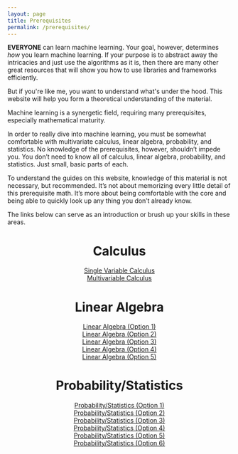 ```yaml
---
layout: page
title: Prerequisites
permalink: /prerequisites/
---
```


<b>EVERYONE</b> can learn machine learning. Your goal, however, determines <i>how</i> you learn machine learning. If your purpose is to abstract away the intricacies and just use the algorithms as it is, then there are many other great resources that will show you how to use libraries and frameworks efficiently. 

But if you're like me, you want to understand what's under the hood. This website will help you form a theoretical understanding of the material. 

Machine learning is a synergetic field, requiring many prerequisites, especially mathematical maturity. 

In order to really dive into machine learning, you must be somewhat comfortable with multivariate calculus, linear algebra, probability, and statistics. No knowledge of the prerequisites, however, shouldn’t impede you. You don’t need to know all of calculus, linear algebra, probability, and statistics. Just small, basic parts of each. 

To understand the guides on this website, knowledge of this material is not necessary, but recommended. It’s not about memorizing every little detail of this prerequisite math. It’s more about being comfortable with the core and being able to quickly look up any thing you don’t already know.

The links below can serve as an introduction or brush up your skills in these areas.

# <center>Calculus</center>

<center><a href="https://ocw.mit.edu/courses/mathematics/18-01sc-single-variable-calculus-fall-2010/">Single Variable Calculus</a></center>
<center><a href="https://ocw.mit.edu/courses/mathematics/18-02sc-multivariable-calculus-fall-2010/">Multivariable Calculus</a></center>

# <center>Linear Algebra</center>

<center><a href="https://ocw.mit.edu/courses/mathematics/18-06sc-linear-algebra-fall-2011/">Linear Algebra (Option 1)</a></center>
<center><a href="https://www.google.com/url?sa=t&rct=j&q=&esrc=s&source=web&cd=2&cad=rja&uact=8&ved=0ahUKEwjWg9iCi47TAhVQ0GMKHcaGDZEQFggoMAE&url=https%3A%2F%2Fminireference.com%2Fstatic%2Ftutorials%2Flinear_algebra_in_4_pages.pdf&usg=AFQjCNEjzIwRj7hXLhBwYN68BkaktS9-lg&sig2=ErIIsM1L-sxQDZWu5Jzdjg">Linear Algebra (Option 2)</a></center>
<center><a href="https://pdfs.semanticscholar.org/372c/b4f569f652bdb4dc65180dba71b3e172e5da.pdf">Linear Algebra (Option 3)</a></center>
<center><a href="http://www.cs.cmu.edu/~jingx/docs/linearalgebra.pdf">Linear Algebra (Option 4)</a></center>
<center><a href="http://cs.nyu.edu/~dsontag/courses/ml12/notes/linear_algebra.pdf">Linear Algebra (Option 5)</a></center>

# <center>Probability/Statistics</center>

<center><a href="http://pages.cs.wisc.edu/~tdw/files/cookbook-en.pdf">Probability/Statistics (Option 1)</a></center>
<center><a href="https://static1.squarespace.com/static/54bf3241e4b0f0d81bf7ff36/t/55e9494fe4b011aed10e48e5/1441352015658/probability_cheatsheet.pdf">Probability/Statistics (Option 2)</a></center>
<center><a href="https://see.stanford.edu/materials/aimlcs229/cs229-prob.pdf">Probability/Statistics (Option 3)</a></center>
<center><a href="http://www.ssc.wisc.edu/~ctaber/410/statrev.pdf">Probability/Statistics (Option 4)</a></center>
<center><a href="https://www.ndsu.edu/faculty/horsley/Stat_rev.pdf">Probability/Statistics (Option 5)</a></center>
<center><a href="http://projects.iq.harvard.edu/stat110">Probability/Statistics (Option 6)</a></center>
